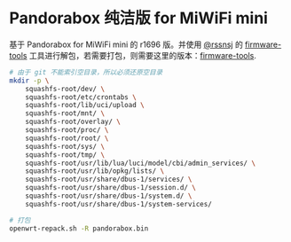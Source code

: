 
# Pandorabox 纯洁版 for MiWiFi mini

基于 Pandorabox for MiWiFi mini 的 r1696 版。并使用 [@rssnsj](https://github.com/rssnsj) 的 [firmware-tools](https://github.com/rssnsj/firmware-tools) 工具进行解包，若需要打包，则需要这里的版本：[firmware-tools](https://github.com/pexcn/firmware-tools).

```bash
# 由于 git 不能索引空目录，所以必须还原空目录
mkdir -p \
	squashfs-root/dev/ \
	squashfs-root/etc/crontabs \
	squashfs-root/lib/uci/upload \
	squashfs-root/mnt/ \
	squashfs-root/overlay/ \
	squashfs-root/proc/ \
	squashfs-root/root/ \
	squashfs-root/sys/ \
	squashfs-root/tmp/ \
	squashfs-root/usr/lib/lua/luci/model/cbi/admin_services/ \
	squashfs-root/usr/lib/opkg/lists/ \
	squashfs-root/usr/share/dbus-1/services/ \
	squashfs-root/usr/share/dbus-1/session.d/ \
	squashfs-root/usr/share/dbus-1/system.d/ \
	squashfs-root/usr/share/dbus-1/system-services/

# 打包
openwrt-repack.sh -R pandorabox.bin
```

